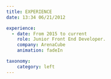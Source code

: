 ```yaml
---
title: EXPERIENCE
date: 13:34 06/21/2012

experience:
  - date: From 2015 to current
    role: Junior Front End Developer.
    company: ArenaCube
    animation: fadeIn

taxonomy:
    category: left
---
```

